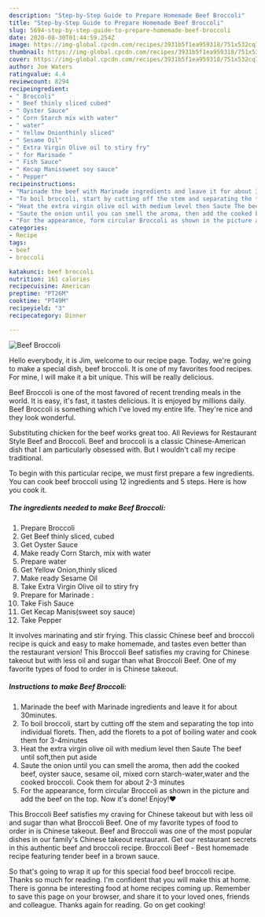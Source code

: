 ```yaml
---
description: "Step-by-Step Guide to Prepare Homemade Beef Broccoli"
title: "Step-by-Step Guide to Prepare Homemade Beef Broccoli"
slug: 5694-step-by-step-guide-to-prepare-homemade-beef-broccoli
date: 2020-08-30T01:44:59.254Z
image: https://img-global.cpcdn.com/recipes/3931b5f1ea959318/751x532cq70/beef-broccoli-recipe-main-photo.jpg
thumbnail: https://img-global.cpcdn.com/recipes/3931b5f1ea959318/751x532cq70/beef-broccoli-recipe-main-photo.jpg
cover: https://img-global.cpcdn.com/recipes/3931b5f1ea959318/751x532cq70/beef-broccoli-recipe-main-photo.jpg
author: Joe Waters
ratingvalue: 4.4
reviewcount: 8294
recipeingredient:
- " Broccoli"
- " Beef thinly sliced cubed"
- " Oyster Sauce"
- " Corn Starch mix with water"
- " water"
- " Yellow Onionthinly sliced"
- " Sesame Oil"
- " Extra Virgin Olive oil to stiry fry"
- " for Marinade "
- " Fish Sauce"
- " Kecap Manissweet soy sauce"
- " Pepper"
recipeinstructions:
- "Marinade the beef with Marinade ingredients and leave it for about 30minutes."
- "To boil broccoli, start by cutting off the stem and separating the top into individual florets. Then, add the florets to a pot of boiling water and cook them for 3-4minutes"
- "Heat the extra virgin olive oil with medium level then Saute The beef until soft,then put aside"
- "Saute the onion until you can smell the aroma, then add the cooked beef, oyster sauce, sesame oil, mixed corn starch-water,water and the cooked broccoli. Cook them for about 2-3 minutes"
- "For the appearance, form circular Broccoli as shown in the picture and add the beef on the top. Now it&#39;s done! Enjoy!♥️"
categories:
- Recipe
tags:
- beef
- broccoli

katakunci: beef broccoli 
nutrition: 161 calories
recipecuisine: American
preptime: "PT26M"
cooktime: "PT49M"
recipeyield: "3"
recipecategory: Dinner

---
```



![Beef Broccoli](https://img-global.cpcdn.com/recipes/3931b5f1ea959318/751x532cq70/beef-broccoli-recipe-main-photo.jpg)

Hello everybody, it is Jim, welcome to our recipe page. Today, we're going to make a special dish, beef broccoli. It is one of my favorites food recipes. For mine, I will make it a bit unique. This will be really delicious.

Beef Broccoli is one of the most favored of recent trending meals in the world. It is easy, it's fast, it tastes delicious. It is enjoyed by millions daily. Beef Broccoli is something which I've loved my entire life. They're nice and they look wonderful.

Substituting chicken for the beef works great too. All Reviews for Restaurant Style Beef and Broccoli. Beef and broccoli is a classic Chinese-American dish that I am particularly obsessed with. But I wouldn&#39;t call my recipe traditional.


To begin with this particular recipe, we must first prepare a few ingredients. You can cook beef broccoli using 12 ingredients and 5 steps. Here is how you cook it.

<!--inarticleads1-->

##### The ingredients needed to make Beef Broccoli:

1. Prepare  Broccoli
1. Get  Beef thinly sliced, cubed
1. Get  Oyster Sauce
1. Make ready  Corn Starch, mix with water
1. Prepare  water
1. Get  Yellow Onion,thinly sliced
1. Make ready  Sesame Oil
1. Take  Extra Virgin Olive oil to stiry fry
1. Prepare  for Marinade :
1. Take  Fish Sauce
1. Get  Kecap Manis(sweet soy sauce)
1. Take  Pepper


It involves marinating and stir frying. This classic Chinese beef and broccoli recipe is quick and easy to make homemade, and tastes even better than the restaurant version! This Broccoli Beef satisfies my craving for Chinese takeout but with less oil and sugar than what Broccoli Beef. One of my favorite types of food to order in is Chinese takeout. 

<!--inarticleads2-->

##### Instructions to make Beef Broccoli:

1. Marinade the beef with Marinade ingredients and leave it for about 30minutes.
1. To boil broccoli, start by cutting off the stem and separating the top into individual florets. Then, add the florets to a pot of boiling water and cook them for 3-4minutes
1. Heat the extra virgin olive oil with medium level then Saute The beef until soft,then put aside
1. Saute the onion until you can smell the aroma, then add the cooked beef, oyster sauce, sesame oil, mixed corn starch-water,water and the cooked broccoli. Cook them for about 2-3 minutes
1. For the appearance, form circular Broccoli as shown in the picture and add the beef on the top. Now it&#39;s done! Enjoy!♥️


This Broccoli Beef satisfies my craving for Chinese takeout but with less oil and sugar than what Broccoli Beef. One of my favorite types of food to order in is Chinese takeout. Beef and Broccoli was one of the most popular dishes in our family&#39;s Chinese takeout restaurant. Get our restaurant secrets in this authentic beef and broccoli recipe. Broccoli Beef - Best homemade recipe featuring tender beef in a brown sauce. 

So that's going to wrap it up for this special food beef broccoli recipe. Thanks so much for reading. I'm confident that you will make this at home. There is gonna be interesting food at home recipes coming up. Remember to save this page on your browser, and share it to your loved ones, friends and colleague. Thanks again for reading. Go on get cooking!
